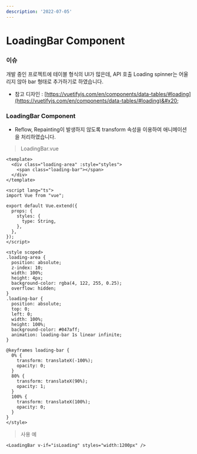 ```yaml
---
description: '2022-07-05'
---
```


# LoadingBar Component

### 이슈

개발 중인 프로젝트에 테이블 형식의 UI가 많은데, API 호출 Loading spinner는 어울리지 않아 bar 형태로 추가하기로 하였습니다.&#x20;

* 참고 디자인 : [https://vuetifyjs.com/en/components/data-tables/#loading](https://vuetifyjs.com/en/components/data-tables/#loading)&#x20;

### LoadingBar Component

* Reflow, Repainting이 발생하지 않도록 transform 속성을 이용하여 애니메이션을 처리하였습니다.

> LoadingBar.vue

```
<template>
  <div class="loading-area" :style="styles">
    <span class="loading-bar"></span>
  </div>
</template>

<script lang="ts">
import Vue from "vue";

export default Vue.extend({
  props: {
    styles: {
      type: String,
    },
  },
});
</script>

<style scoped>
.loading-area {
  position: absolute;
  z-index: 10;
  width: 100%;
  height: 4px;
  background-color: rgba(4, 122, 255, 0.25);
  overflow: hidden;
}
.loading-bar {
  position: absolute;
  top: 0;
  left: 0;
  width: 100%;
  height: 100%;
  background-color: #047aff;
  animation: loading-bar 1s linear infinite;
}

@keyframes loading-bar {
  0% {
    transform: translateX(-100%);
    opacity: 0;
  }
  80% {
    transform: translateX(90%);
    opacity: 1;
  }
  100% {
    transform: translateX(100%);
    opacity: 0;
  }
}
</style>

```

> 사용 예

```
<LoadingBar v-if="isLoading" styles="width:1200px" />
```

